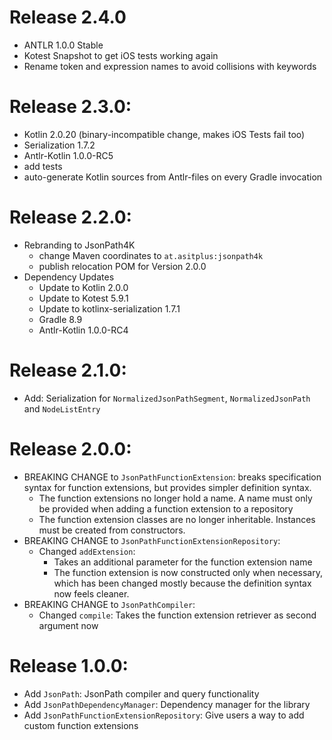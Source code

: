 # Release 2.4.0
* ANTLR 1.0.0 Stable
* Kotest Snapshot to get iOS tests working again
* Rename token and expression names to avoid collisions with keywords

# Release 2.3.0:
  * Kotlin 2.0.20 (binary-incompatible change, makes iOS Tests fail too)
  * Serialization 1.7.2
  * Antlr-Kotlin 1.0.0-RC5
  * add tests
  * auto-generate Kotlin sources from Antlr-files on every Gradle invocation

# Release 2.2.0:
- Rebranding to JsonPath4K
  - change Maven coordinates to `at.asitplus:jsonpath4k`
  - publish relocation POM for Version 2.0.0
- Dependency Updates
  - Update to Kotlin 2.0.0
  - Update to Kotest 5.9.1
  - Update to kotlinx-serialization 1.7.1
  - Gradle 8.9
  - Antlr-Kotlin 1.0.0-RC4

# Release 2.1.0:
- Add: Serialization for `NormalizedJsonPathSegment`, `NormalizedJsonPath` and `NodeListEntry`

# Release 2.0.0:
- BREAKING CHANGE to `JsonPathFunctionExtension`: breaks specification syntax for function extensions, but provides simpler definition syntax.
  - The function extensions no longer hold a name. A name must only be provided when adding a function extension to a repository
  - The function extension classes are no longer inheritable. Instances must be created from constructors.
- BREAKING CHANGE to `JsonPathFunctionExtensionRepository`: 
  - Changed `addExtension`: 
    - Takes an additional parameter for the function extension name  
    - The function extension is now constructed only when necessary, which has been changed mostly because the definition syntax now feels cleaner.
- BREAKING CHANGE to `JsonPathCompiler`:
  - Changed `compile`: Takes the function extension retriever as second argument now

# Release 1.0.0:
- Add `JsonPath`: JsonPath compiler and query functionality
- Add `JsonPathDependencyManager`: Dependency manager for the library
- Add `JsonPathFunctionExtensionRepository`: Give users a way to add custom function extensions 

